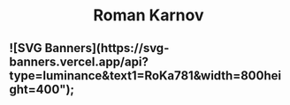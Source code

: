 
<h1 align="center">Roman Karnov</h1>

<h2>
![SVG Banners](https://svg-banners.vercel.app/api?type=luminance&text1=RoKa781&width=800height=400");
</h2>
